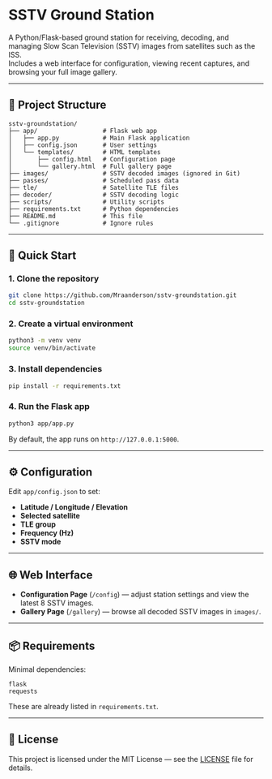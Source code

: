 # SSTV Ground Station

A Python/Flask-based ground station for receiving, decoding, and managing Slow Scan Television (SSTV) images from satellites such as the ISS.  
Includes a web interface for configuration, viewing recent captures, and browsing your full image gallery.

---

## 📂 Project Structure

```
sstv-groundstation/
├── app/                  # Flask web app
│   ├── app.py            # Main Flask application
│   ├── config.json       # User settings
│   └── templates/        # HTML templates
│       ├── config.html   # Configuration page
│       └── gallery.html  # Full gallery page
├── images/               # SSTV decoded images (ignored in Git)
├── passes/               # Scheduled pass data
├── tle/                  # Satellite TLE files
├── decoder/              # SSTV decoding logic
├── scripts/              # Utility scripts
├── requirements.txt      # Python dependencies
├── README.md             # This file
└── .gitignore            # Ignore rules
```

---

## 🚀 Quick Start

### 1. Clone the repository
```bash
git clone https://github.com/Mraanderson/sstv-groundstation.git
cd sstv-groundstation
```

### 2. Create a virtual environment
```bash
python3 -m venv venv
source venv/bin/activate
```

### 3. Install dependencies
```bash
pip install -r requirements.txt
```

### 4. Run the Flask app
```bash
python3 app/app.py
```

By default, the app runs on `http://127.0.0.1:5000`.

---

## ⚙️ Configuration

Edit `app/config.json` to set:
- **Latitude / Longitude / Elevation**
- **Selected satellite**
- **TLE group**
- **Frequency (Hz)**
- **SSTV mode**

---

## 🌐 Web Interface

- **Configuration Page** (`/config`) — adjust station settings and view the latest 8 SSTV images.
- **Gallery Page** (`/gallery`) — browse all decoded SSTV images in `images/`.

---

## 📦 Requirements

Minimal dependencies:
```
flask
requests
```

These are already listed in `requirements.txt`.

---

## 📝 License

This project is licensed under the MIT License — see the [LICENSE](LICENSE) file for details.
